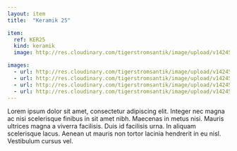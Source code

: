 ```yaml
---
layout: item
title:  "Keramik 25"

item:
  ref: KER25
  kind: keramik
  image: http://res.cloudinary.com/tigerstromsantik/image/upload/v1424550896/keramik/Keramik_193.jpg

images:
  - url: http://res.cloudinary.com/tigerstromsantik/image/upload/v1424550896/keramik/Keramik_194.jpg
  - url: http://res.cloudinary.com/tigerstromsantik/image/upload/v1424550896/keramik/Keramik_195.jpg
  - url: http://res.cloudinary.com/tigerstromsantik/image/upload/v1424550896/keramik/Keramik_196.jpg
  - url: http://res.cloudinary.com/tigerstromsantik/image/upload/v1424550896/keramik/Keramik_197.jpg
---
```


Lorem ipsum dolor sit amet, consectetur adipiscing elit. Integer nec magna ac nisi scelerisque finibus in sit amet nibh. Maecenas in metus nisi. Mauris ultrices magna a viverra facilisis. Duis id facilisis urna. In aliquam scelerisque lacus. Aenean ut mauris non tortor lacinia hendrerit in eu nisl. Vestibulum cursus vel.
